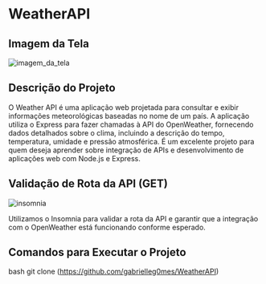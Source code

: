 # WeatherAPI

## Imagem da Tela

![imagem_da_tela](https://github.com/user-attachments/assets/4a4947cb-f21a-4353-aac0-6eb03184b463)

## Descrição do Projeto
O Weather API é uma aplicação web projetada para consultar e exibir informações meteorológicas baseadas no nome de um país. A aplicação utiliza o Express para fazer chamadas à API do OpenWeather, fornecendo dados detalhados sobre o clima, incluindo a descrição do tempo, temperatura, umidade e pressão atmosférica. É um excelente projeto para quem deseja aprender sobre integração de APIs e desenvolvimento de aplicações web com Node.js e Express.

## Validação de Rota da API (GET)

![insomnia](https://github.com/user-attachments/assets/aaa5afa8-4764-41a3-a469-bb9b524a3cbf)

Utilizamos o Insomnia para validar a rota da API e garantir que a integração com o OpenWeather está funcionando conforme esperado.

## Comandos para Executar o Projeto
bash
   git clone (https://github.com/gabrielleg0mes/WeatherAPI)
